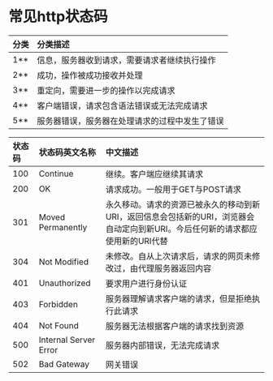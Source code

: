 # 常见http状态码

| 分类 | 分类描述                                       |
| :--- | :--------------------------------------------- |
| 1**  | 信息，服务器收到请求，需要请求者继续执行操作   |
| 2**  | 成功，操作被成功接收并处理                     |
| 3**  | 重定向，需要进一步的操作以完成请求             |
| 4**  | 客户端错误，请求包含语法错误或无法完成请求     |
| 5**  | 服务器错误，服务器在处理请求的过程中发生了错误 |

| 状态码 | 状态码英文名称        | 中文描述                                                     |
| :----- | :-------------------- | :----------------------------------------------------------- |
| 100    | Continue              | 继续。客户端应继续其请求                                     |
| 200    | OK                    | 请求成功。一般用于GET与POST请求                              |
| 301    | Moved Permanently     | 永久移动。请求的资源已被永久的移动到新URI，返回信息会包括新的URI，浏览器会自动定向到新URI。今后任何新的请求都应使用新的URI代替 |
| 304    | Not Modified          | 未修改。自从上次请求后，请求的网页未修改过，由代理服务器返回内容 |
| 401    | Unauthorized          | 要求用户进行身份认证                                         |
| 403    | Forbidden             | 服务器理解请求客户端的请求，但是拒绝执行此请求               |
| 404    | Not Found             | 服务器无法根据客户端的请求找到资源                           |
| 500    | Internal Server Error | 服务器内部错误，无法完成请求                                 |
| 502    | Bad Gateway           | 网关错误                                                 |

